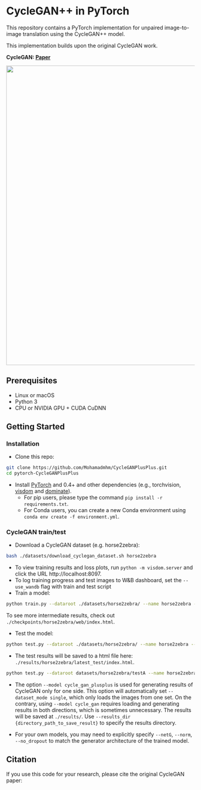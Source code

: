 
# CycleGAN++ in PyTorch

This repository contains a PyTorch implementation for unpaired image-to-image translation using the CycleGAN++ model.

This implementation builds upon the original CycleGAN work.

**CycleGAN: [Paper](https://arxiv.org/pdf/1703.10593.pdf)**

<img src="https://junyanz.github.io/CycleGAN/images/teaser_high_res.jpg" width="800"/>

## Prerequisites
- Linux or macOS
- Python 3
- CPU or NVIDIA GPU + CUDA CuDNN

## Getting Started
### Installation

- Clone this repo:
```bash
git clone https://github.com/Mohamadmhm/CycleGANPlusPlus.git
cd pytorch-CycleGANPlusPlus
```

- Install [PyTorch](http://pytorch.org) and 0.4+ and other dependencies (e.g., torchvision, [visdom](https://github.com/facebookresearch/visdom) and [dominate](https://github.com/Knio/dominate)).
  - For pip users, please type the command `pip install -r requirements.txt`.
  - For Conda users, you can create a new Conda environment using `conda env create -f environment.yml`.

### CycleGAN train/test
- Download a CycleGAN dataset (e.g. horse2zebra):
```bash
bash ./datasets/download_cyclegan_dataset.sh horse2zebra
```
- To view training results and loss plots, run `python -m visdom.server` and click the URL http://localhost:8097.
- To log training progress and test images to W&B dashboard, set the `--use_wandb` flag with train and test script
- Train a model:
```bash
python train.py --dataroot ./datasets/horse2zebra/ --name horse2zebra --model cycle_gan_plusplus
```
To see more intermediate results, check out `./checkpoints/horse2zebra/web/index.html`.
- Test the model:
```bash
python test.py --dataroot ./datasets/horse2zebra/ --name horse2zebra --model cycle_gan_plusplus
```
- The test results will be saved to a html file here: `./results/horse2zebra/latest_test/index.html`.

```bash
python test.py --dataroot datasets/horse2zebra/testA --name horse2zebra_pretrained --model cycle_gan_plusplus --no_dropout
```
- The option `--model cycle_gan_plusplus` is used for generating results of CycleGAN only for one side. This option will automatically set `--dataset_mode single`, which only loads the images from one set. On the contrary, using `--model cycle_gan` requires loading and generating results in both directions, which is sometimes unnecessary. The results will be saved at `./results/`. Use `--results_dir {directory_path_to_save_result}` to specify the results directory.

- For your own models, you may need to explicitly specify `--netG`, `--norm`, `--no_dropout` to match the generator architecture of the trained model.

## Citation
If you use this code for your research, please cite the original CycleGAN paper:
```
```
